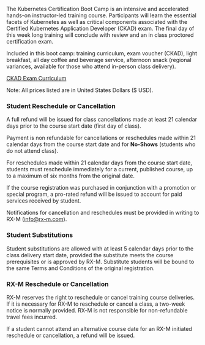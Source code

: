 The Kubernetes Certification Boot Camp is an intensive and accelerated hands-on instructor-led training course. Participants will learn the essential facets of Kubernetes as well as critical components associated with the Certified Kubernetes Application Developer (CKAD) exam. The final day of this week long training will conclude with review and an in class proctored certification exam.

Included in this boot camp: training curriculum, exam voucher (CKAD), light breakfast, all day coffee and beverage service, afternoon snack (regional variances, available for those who attend in-person class delivery).

[CKAD Exam Curriculum](https://rx-m.com/wp-content/uploads/2019/05/CKAD_Curriculum_V1.14.1.pdf)

Note: All prices listed are in United States Dollars ($ USD).


### Student Reschedule or Cancellation

A full refund will be issued for class cancellations made at least 21 calendar days prior to the course start date (first day of class).

Payment is non refundable for cancellations or reschedules made within 21 calendar days from the course start date and for **No-Shows** (students who do not attend class).

For reschedules made within 21 calendar days from the course start date, students must reschedule immediately for a current, published course, up to a maximum of six months from the original date.

If the course registration was purchased in conjunction with a promotion or special program, a pro-rated refund will be issued to account for paid services received by student.

Notifications for cancellation and reschedules must be provided in writing to RX-M ([info@rx-m.com](mailto:info@rx-m.com)).


### Student Substitutions

Student substitutions are allowed with at least 5 calendar days prior to the class delivery start date, provided the substitute meets the course prerequisites or is approved by RX-M. Substitute students will be bound to the same Terms and Conditions of the original registration.


### RX-M Reschedule or Cancellation

RX-M reserves the right to reschedule or cancel training course deliveries.  If it is necessary for RX-M to reschedule or cancel a class, a two-week notice is normally provided. RX-M is not responsible for non-refundable travel fees incurred.

If a student cannot attend an alternative course date for an RX-M initiated reschedule or cancellation, a refund will be issued.
